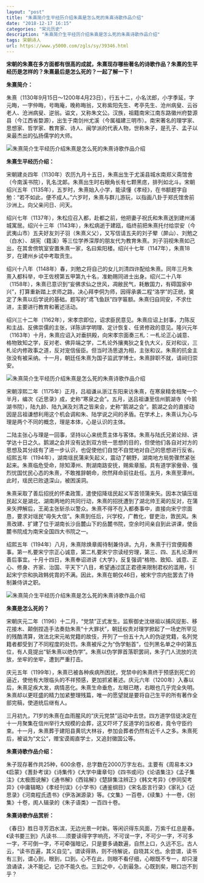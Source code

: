 ```yaml
---
layout: "post"
title: "朱熹简介生平经历介绍朱熹是怎么死的朱熹诗歌作品介绍"
date: "2018-12-17 16:15"
categories: "宋元历史"
description: "朱熹简介生平经历介绍朱熹是怎么死的朱熹诗歌作品介绍"
tags: 宋朝诗人
url: https://www.y5000.com/zgls/sy/39346.html
---
```






**宋朝的朱熹在多方面都有很高的成就，朱熹现存哪些著名的诗歌作品？朱熹的生平经历是怎样的？朱熹最后是怎么死的？一起了解一下！**

 **朱熹简介：**

朱熹（1130年9月15日～1200年4月23日），行五十二，小名沋郎，小字季延，字元晦，一字仲晦，号晦庵，晚称晦翁，又称紫阳先生、考亭先生、沧州病叟、云谷老人、沧洲病叟、逆翁。谥文，又称朱文公。汉族，祖籍南宋江南东路徽州府婺源县（今江西省婺源），出生于南剑州尤溪（今属福建三明市）。南宋著名的理学家、思想家、哲学家、教育家、诗人、闽学派的代表人物，世称朱子，是孔子、孟子以来最杰出的弘扬儒学的大师。

![朱熹简介生平经历介绍朱熹是怎么死的朱熹诗歌作品介绍](https://img.y5000.com/uploads/allimg/181227/42999a6ef99aace87b60b4943248709b.jpg)

 **朱熹生平经历介绍：**

宋朝建炎四年（1130年）农历九月十五日，朱熹出生于尤溪县城水南郑义斋馆舍（今南溪书院），乳名沈郞。朱熹出生时右眼角长有七颗黑痣，排列如北斗。宋朝绍兴五年（1135年），五岁时，朱熹始入小学，能读懂《孝经》，在书额题字自勉：“若不如此，便不成人。”六岁时，朱熹与群儿游玩，以指画八卦于郑氏馆舍前沙洲上。向父亲问日、问天。

绍兴七年（1137年），朱松应召入都，赴都之前，他把妻子祝氏和朱熹送到建州浦城寓居。绍兴十三年（1143年），朱松病逝于建瓯，临终前把朱熹托付给崇安（今武夷山市）五夫好友刘子羽（朱熹义父），又写信请五夫的刘子翚（屏山）、刘勉之（白水）、胡宪（籍溪）等三位学养深厚的朋友代为教育朱熹。刘子羽视朱熹如己出，在其舍傍筑室安置朱熹一家，名曰紫阳楼。绍兴十七年（1147年），朱熹18岁，在建州乡试中考取贡生。

绍兴十八年（1148年）春，刘勉之将自己的女儿刘清四许配给朱熹。同年三月朱熹入都科举，中王佐榜第五甲第九十名，准勅赐同进士出身。绍兴二十八年（1158年），朱熹已意识到“妄佛求仙之世风，凋敝民气，耗散国力，有碍国家中兴”，打算重新踏上求师之路，决心拜李侗为师，因得承袭二程“洛学”的正统，奠定了朱熹以后学说的基础。题写的“鸢飞鱼跃”四字匾额。朱熹归自同安，不求仕进，主要进行教育和著述活动。

绍兴三十二年（1162年），宋孝宗即位，诏求臣民意见。朱熹应诏上封事，力陈反和主战、反佛崇儒的主张，详陈讲学明理、定计恢复、任贤修政的意见。隆兴元年（1163年）十月，朱熹应诏入对垂拱殿，向宋孝宗面奏三札：一札论正心诚意、格物致知之学，反对老、佛异端之学，二札论外攘夷狄之复仇大义，反对和议，三札论内修政事之道，反对宠信佞臣。但当时汤思退为相，主张和议。朱熹的抗金主张没有被采纳。十一月，朝廷任朱熹为国子监武学博士。朱熹辞职不就，请祠归崇安。

![朱熹简介生平经历介绍朱熹是怎么死的朱熹诗歌作品介绍](https://img.y5000.com/uploads/allimg/181227/8b9d65669a19cc87217c4db8e1367e70.jpg)

宋朝淳熙二年（1175年）正月，吕祖谦从浙江东阳来访朱熹，在寒泉精舍相聚一个半月，编次《近思录》成，史称“寒泉之会”。五月，送吕祖谦至信州鹅湖寺（今鹅湖书院），陆九龄、陆九渊及刘清之皆来会，史称“鹅湖之会”。鹅湖之会的直接动因是吕祖谦想利用这个机会调和朱、陆学说之间的矛盾。在学术上，朱熹认为心与理是两个不同的概念，理是本体，心是认识的主体。

二陆主张心与理是一回事，坚持以心来统贯主体与客体。朱熹与陆氏兄弟论辩、讲学达十日之久。鹅湖之会并没有达到双方统一思想的目的，但使他们各自对对方的思想及其分歧有了进一步认识，也促使他们自觉不自觉地对自己的思想进行反省。绍熙五年（1194年），湖南瑶民蒲来矢起义，震动了朝野，湖南地方局势骤然紧张起来。朱熹临危受命，除知潭州、荆湖南路安抚，赐紫章服。具有道学家傲骨、强烈忧国忧民心态的朱熹，不敢推辞朝命，欣然拜命前往赴任。五月，朱熹至潭州。此时，瑶民已败退深山，被困溪洞。

朱熹采取了善后招抚的怀柔政策，遣使招降瑶民起义军首领蒲来矢。因本次镇压瑶民起义是湖北、湖南两地的共同行动，朱熹的招抚遭到了湖北帅王蔺的反对，在蒲来矢押解后，王蔺主张斩杀以警众。朱熹不得不在入都奏事中，直接向宋宁宗面恳，要求对瑶民“毋失大信”。朱熹到任后，兴学校，广教化，督吏治，敦民风。朱熹改建、扩建了位于湖南长沙岳麓山下的岳麓书院，空余时间亲自到此讲课，使岳麓书院成为南宋全国四大书院之一。

绍熙五年（1194年）八月，朱熹除焕章阁待制兼侍讲。九月，朱熹于行宫便殿奏事。第一札要宋宁宗正心诚意，第二札要宋宁宗读经穷理，第三、四、五札论潭州善后事宜。十月十四日，朱熹奉诏进讲《大学》，反复强调“格物、致知、诚意、正心、修身、齐家、治国、平天下”八目，希望通过匡正君德来限制君权的滥用，引起宋宁宗和执政韩侂胄的不满。因此，朱熹在朝仅46日，被宋宁宗内批罢去了待制兼侍讲之职。

![朱熹简介生平经历介绍朱熹是怎么死的朱熹诗歌作品介绍](https://img.y5000.com/uploads/allimg/181227/a7c10c11eaf1c3dacd67af7b76f45114.jpg)

 **朱熹是怎么死的？**

宋朝庆元二年（1196）十二月，“党禁”正式发生。监察御史沈继祖以捕风捉影、移花接木、颠倒捏造手法奏劾朱熹“十大罪状”，朝廷权贵对理学掀起了一场史所罕见的残酷清算，效法北宋元祐党籍的故伎，开列了一份五十九人的伪逆党籍，名列党籍者都受到了不同程度的处罚。朱熹被斥之为“伪学魁首”，位列黑名单之中的第五位，有人竟提出“斩朱熹以绝伪学”。朱熹以伪学罪首落职罢祠，朱子门人流放的流放，坐牢的坐牢，遭到严重打击。

庆元五年（1199年），朱熹已被各种疾病所困扰，党禁中的朱熹终于预感到死亡的逼近，使他有大限临头的不祥预感，更加抓紧著述。庆元六年（1200年）入春以后，朱熹足疾大发，病情恶化。朱熹生命垂危，左眼已瞎，右眼也几乎完全失明。朱熹却以更旺盛的精力加紧整理残篇，唯一的愿望就是要将自己生平的所有著作全部完稿，使道统后继有人。

三月初九，71岁的朱熹在血雨腥风的“庆元党禁”运动中去世。四方道学信徒决定在十一月聚集在信州举行大规模的会葬，这又吓坏了反道学的当权者，竟令守臣约束。十一月，朱熹葬于建阳县黄坑大林谷，参加会葬者仍然有近千人之多。朱熹死后，被谥为“文公“，赠宝谟阁直学士，又追封徽国公等。

 **朱熹诗歌作品介绍：**

朱子现存著作共25种，600余卷，总字数在2000万字左右。主要有《周易本义》《启蒙》《蓍卦考误》《诗集传》《大学中庸章句》《四书或问》《论语集注》《孟子集注》《太极图说解》《通书解》《西铭解》《楚辞集注辨正》《韩文考异》《参同契考异》《中庸辑略》《孝经刊误》《小学书》《通鉴纲目》《宋名臣言行录》《家礼》《近思录》《河南程氏遗书》《伊洛渊源录》等。《文集》一百卷，《续集》十一卷，《别集》十卷，阂人辑录的《朱子语类》一百四十卷。

 **朱熹诗歌作品赏析：**

《春日》胜日寻芳泗水滨，无边光景一时新。等闲识得东风面，万紫千红总是春。《读书要三到》凡读书......须要读得字字响亮，不可误一字，不可少一字，不可多一字，不可倒一字，不可牵强暗记，只是要多诵数遍，自然上口，久远不忘。古人云，“读书百遍，其义自见”。谓读得熟，则不待解说，自晓其义也。余尝谓，读书有三到，谓心到，眼到，口到。心不在此，则眼不看仔细，心眼既不专一，却只漫浪诵读，决不能记，记亦不能久也。三到之中，心到最急。心既到矣，眼口岂不到乎？
